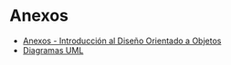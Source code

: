 # Anexos  
 
- [Anexos - Introducción al Diseño Orientado a Objetos](introduccion.md)  
- [Diagramas UML](diagramasuml.md)
